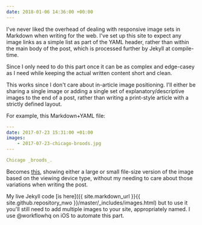 ```yaml
---
date: 2018-01-06 14:36:00 +00:00
---
```


I've never liked the overhead of dealing with responsive image sets in Markdown when writing for the web. I've set up this site to expect any image links as a simple list as part of the YAML header, rather than within the main body of the post, which is processed further by Jekyll at compile-time.

Since I only need to do this part once it can be as complex and edge-casey as I need while keeping the actual written content short and clean.

This works since I don't care about in-article image positioning. I'll either be sharing a single image or adding a single set of explanatory/descriptive images to the end of a post, rather than writing a print-style article with a strictly defined layout. 

For example, this Markdown+YAML file:

~~~ yaml
---
date: 2017-07-23 15:31:00 +01:00
images: 
    - 2017-07-23-chicago-broods.jpg
---

Chicago _broods_.
~~~

Becomes [this](/chicago-broods/), showing either a large or small file-size version of the image based on the viewing device type, without my needing to care about those variations when writing the post.

My live Jekyll code [is here]({{ site.markdown_url }}{{ site.github.repository_nwo }}/master/_includes/images.html) but to use it you'll still need to add multiple images to your site, appropriately named. I use @workflowhq on iOS to automate this part.
